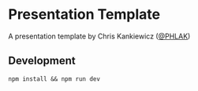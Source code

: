 Presentation Template
=====================

A presentation template by Chris Kankiewicz ([@PHLAK](https://twitter.com/PHLAK))

Development
-----------

    npm install && npm run dev
